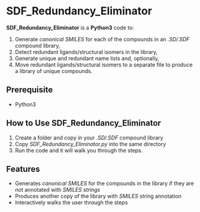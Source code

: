 # SDF_Redundancy_Eliminator

**SDF_Redundancy_Eliminator** is a **Python3** code to: 
 1. Generate *canonical SMILES* for each of the compounds in an *.SD/.SDF* compound library, 
 2. Detect redundant ligands/structural isomers in the library,  
 3. Generate unique and redundant name lists and, optionally,  
 4. Move redundant ligands/structural isomers to a separate file to produce a library of unique compounds.

## Prerequisite

* Python3

## How to Use SDF_Redundancy_Eliminator
1. Create a folder and copy in your *.SD/.SDF* compound library
2. Copy *SDF_Redundancy_Eliminator.py* into the same directory
3. Run the code and it will walk you through the steps.

## Features
* Generates *canonical SMILES* for the compounds in the library if they are not annotated with *SMILES strings*
* Produces another copy of the library with *SMILES* string annotation
* Interactively walks the user through the steps